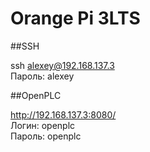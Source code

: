 # Orange Pi 3LTS

##SSH

ssh alexey@192.168.137.3   
Пароль: alexey  

##OpenPLC

http://192.168.137.3:8080/  
Логин:  openplc  
Пароль: openplc  

